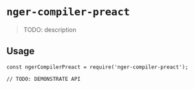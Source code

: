 # `nger-compiler-preact`

> TODO: description

## Usage

```
const ngerCompilerPreact = require('nger-compiler-preact');

// TODO: DEMONSTRATE API
```
